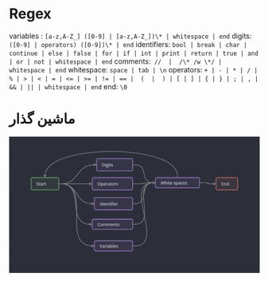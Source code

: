 # Regex 

variables : `[a-z,A-Z_] ([0-9] | [a-z,A-Z_])\* | whitespace | end`
digits: `([0-9] | operators) ([0-9])\* | end`
identifiers: `bool | break | char | continue | else | false | for | if | int | print | return | true | and | or | not | whitespace | end`
comments:` //  |  /\* /w \*/ | whitespace | end`
whitespace: `space | tab | \n`
operators: `+ | - | * | / | % | > | < | = | <= | >= | != | == |  (  |  ) | [ | ] | { | } | ; | , | && | || | whitespace | end`
end: `\0`

# ماشین گذار
![ماشین گذاز](M.png)
